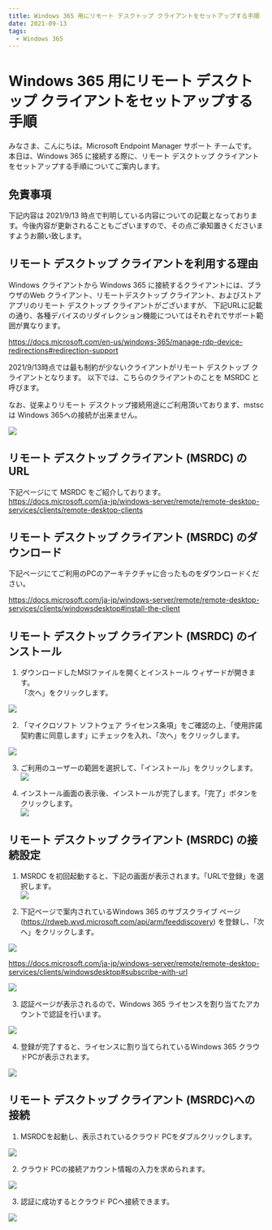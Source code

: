```yaml
---
title: Windows 365 用にリモート デスクトップ クライアントをセットアップする手順
date: 2021-09-13
tags:
  - Windows 365
---
```


# Windows 365 用にリモート デスクトップ クライアントをセットアップする手順
みなさま、こんにちは。Microsoft Endpoint Manager サポート チームです。
本日は、Windows 365 に接続する際に、リモート デスクトップ クライアントをセットアップする手順についてご案内します。

## 免責事項

下記内容は 2021/9/13 時点で判明している内容についての記載となっております。今後内容が更新されることもございますので、その点ご承知置きくださいますようお願い致します。


## リモート デスクトップ クライアントを利用する理由

Windows クライアントから Windows 365 に接続するクライアントには、ブラウザのWeb クライアント、リモートデスクトップ クライアント、およびストア アプリのリモート デスクトップ クライアントがございますが、
下記URLに記載の通り、各種デバイスのリダイレクション機能についてはそれぞれでサポート範囲が異なります。

https://docs.microsoft.com/en-us/windows-365/manage-rdp-device-redirections#redirection-support

2021/9/13時点では最も制約が少ないクライアントがリモート デスクトップ クライアントとなります。
以下では、こちらのクライアントのことを MSRDC と呼びます。

なお、従来よりリモート デスクトップ接続用途にご利用頂いております、mstsc は Windows 365への接続が出来ません。

![](../2021-09-13_01/20210913_01_01.png)

## リモート デスクトップ クライアント (MSRDC) の URL

下記ページにて MSRDC をご紹介しております。
https://docs.microsoft.com/ja-jp/windows-server/remote/remote-desktop-services/clients/remote-desktop-clients

## リモート デスクトップ クライアント (MSRDC) のダウンロード

下記ページにてご利用のPCのアーキテクチャに合ったものをダウンロードください。

https://docs.microsoft.com/ja-jp/windows-server/remote/remote-desktop-services/clients/windowsdesktop#install-the-client

## リモート デスクトップ クライアント (MSRDC) のインストール

1. ダウンロードしたMSIファイルを開くとインストール ウィザードが開きます。  
「次へ」をクリックします。  

![](../2021-09-13_01/20210913_01_02.png)

2. 「マイクロソフト ソフトウェア ライセンス条項」をご確認の上、「使用許諾契約書に同意します」にチェックを入れ、「次へ」をクリックします。  

![](../2021-09-13_01/20210913_01_03.png)

3. ご利用のユーザーの範囲を選択して、「インストール」をクリックします。  
![](../2021-09-13_01/20210913_01_04.png)

4. インストール画面の表示後、インストールが完了します。「完了」ボタンをクリックします。  
![](../2021-09-13_01/20210913_01_05.png)

## リモート デスクトップ クライアント (MSRDC) の接続設定

1. MSRDC を初回起動すると、下記の画面が表示されます。「URLで登録」を選択します。  
![](../2021-09-13_01/20210913_01_06.png)

2. 下記ページで案内されているWindows 365 のサブスクライブ ページ (https://rdweb.wvd.microsoft.com/api/arm/feeddiscovery) を登録し、「次へ」をクリックします。

![](../2021-09-13_01/20210913_01_07.png)

https://docs.microsoft.com/ja-jp/windows-server/remote/remote-desktop-services/clients/windowsdesktop#subscribe-with-url

![](../2021-09-13_01/20210913_01_08.png)

3. 認証ページが表示されるので、Windows 365 ライセンスを割り当てたアカウントで認証を行います。

![](../2021-09-13_01/20210913_01_09.png)

4. 登録が完了すると、ライセンスに割り当てられているWindows 365 クラウドPCが表示されます。

![](../2021-09-13_01/20210913_01_10.png)

## リモート デスクトップ クライアント (MSRDC)への接続

1. MSRDCを起動し、表示されているクラウド PCをダブルクリックします。

![](../2021-09-13_01/20210913_01_10.png)

2. クラウド PCの接続アカウント情報の入力を求められます。

![](../2021-09-13_01/20210913_01_11.png)

3. 認証に成功するとクラウド PCへ接続できます。

![](../2021-09-13_01/20210913_01_12.png)




